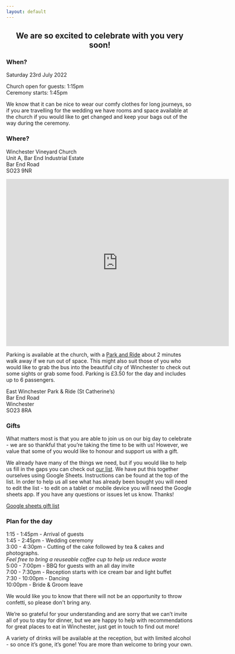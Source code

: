 ```yaml
---
layout: default
---
```


<h2><center>We are so excited to celebrate with you very soon!</center></h2>

### When?

Saturday 23rd July 2022

Church open for guests: 1:15pm  
Ceremony starts: 1:45pm  

We know that it can be nice to wear our comfy clothes for long journeys, so if you are travelling for the wedding we have rooms and space available at the church if you would like to get changed and keep your bags out of the way during the ceremony. 

### Where?

Winchester Vineyard Church  
Unit A, Bar End Industrial Estate  
Bar End Road  
SO23 9NR

<iframe src="https://www.google.com/maps/embed?pb=!1m18!1m12!1m3!1d2508.01409816567!2d-1.3088181840792361!3d51.05282747956298!2m3!1f0!2f0!3f0!3m2!1i1024!2i768!4f13.1!3m3!1m2!1s0x48741279301ad1dd%3A0xbf5c56d3959f4861!2sWinchester%20Vineyard!5e0!3m2!1sen!2suk!4v1647444534639!5m2!1sen!2suk" width="600" height="450" style="border:0;" allowfullscreen="" loading="lazy"></iframe>

Parking is available at the church, with a [Park and Ride](https://www.winchester.gov.uk/parking/parkandride/parking-and-charges) about 2 minutes walk away if we run out of space. This might also suit those of you who would like to grab the bus into the beautiful city of Winchester to check out some sights or grab some food. Parking is £3.50 for the day and includes up to 6 passengers. 

East Winchester Park & Ride (St Catherine’s)  
Bar End Road  
Winchester  
SO23 8RA  

### Gifts

What matters most is that you are able to join us on our big day to celebrate - we are so thankful that you’re taking the time to be with us! However, we value that some of you would like to honour and support us with a gift.

We already have many of the things we need, but if you would like to help us fill in the gaps you can check out [our list](https://docs.google.com/spreadsheets/d/1Gyazzi4gPqdyJKJPQxP_IKwodf4zlHC8gTctoIn8T-g/edit?usp=sharing).
We have put this together ourselves using Google Sheets. Instructions can be found at the top of the list. In order to help us all see what has already been bought you will need to edit the list - to edit on a tablet or mobile device you will need the Google sheets app. If you have any questions or issues let us know. Thanks!

[Google sheets gift list](https://docs.google.com/spreadsheets/d/1Gyazzi4gPqdyJKJPQxP_IKwodf4zlHC8gTctoIn8T-g/edit?usp=sharing)

### Plan for the day

1:15 - 1:45pm - Arrival of guests  
1:45 - 2:45pm - Wedding ceremony  
3:00 - 4:30pm - Cutting of the cake followed by tea & cakes and photographs.  
   *Feel free to bring a reuseable coffee cup to help us reduce waste*  
5:00 - 7:00pm - BBQ for guests with an all day invite  
7:00 - 7:30pm - Reception starts with ice cream bar and light buffet  
7:30 - 10:00pm - Dancing  
10:00pm - Bride & Groom leave  

We would like you to know that there will not be an opportunity to throw confetti, so please don't bring any. 

We’re so grateful for your understanding and are sorry that we can’t invite all of you to stay for dinner, but we are happy to help with recommendations for great places to eat in Winchester, just get in touch to find out more!

A variety of drinks will be available at the reception, but with limited alcohol - so once it’s gone, it’s gone! You are more than welcome to bring your own.

